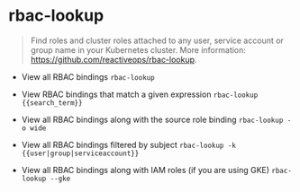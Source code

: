 # rbac-lookup
> Find roles and cluster roles attached to any user, service account or group name in your Kubernetes cluster.
> More information: <https://github.com/reactiveops/rbac-lookup>.

- View all RBAC bindings
`rbac-lookup`

- View RBAC bindings that match a given expression
`rbac-lookup {{search_term}}`

- View all RBAC bindings along with the source role binding
`rbac-lookup -o wide`

- View all RBAC bindings filtered by subject
`rbac-lookup -k {{user|group|serviceaccount}}`

- View all RBAC bindings along with IAM roles (if you are using GKE)
`rbac-lookup --gke`
